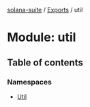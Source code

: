 [solana-suite](../README.md) / [Exports](../modules.md) / util

# Module: util

## Table of contents

### Namespaces

- [Util](util.Util.md)
